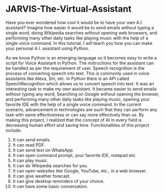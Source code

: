 # JARVIS-The-Virtual-Assistant




Have you ever wondered how cool it would be to have your own A.I. assistant? Imagine how easier it would be to send emails without typing a single word, doing Wikipedia searches without opening web browsers, and performing many other daily tasks like playing music with the help of a single voice command. In this tutorial, I will teach you how you can make your personal A.I. assistant using Python. 

As we know Python is an emerging language so it becomes easy to write a script for Voice
Assistant in Python. The instructions for the assistant can be handled as per the requirement
of user. Speech recognition is the process of converting speech into text. This is commonly
used in voice assistants like Alexa, Siri, etc. In Python there is an API called
SpeechRecognition which allows us to convert speech into text. It was an interesting task
to make my own assistant. It became easier to send emails without typing any word,
Searching on Google without opening the browser, and performing many other daily tasks
like playing music, opening your favorite IDE with the help of a single voice command. In
the current scenario, advancement in technologies are such that they can perform any task
with same effectiveness or can say more effectively than us. By making this project, I
realized that the concept of AI in every field is decreasing human effort and saving time.
Functionalities of this project include:
1. It can send emails.
2. It can read PDF.
3. It can send text on WhatsApp.
4. It can open command prompt, your favorite IDE, notepad etc.
5. It can play music.
6. It can do Wikipedia searches for you.
7. It can open websites like Google, YouTube, etc., in a web browser.
8. It can give weather forecast.
9. It can give desktop reminders of your choice.
10. It can have some basic conversation.











